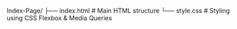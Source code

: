 Index-Page/
├── index.html # Main HTML structure
└── style.css # Styling using CSS Flexbox & Media Queries
